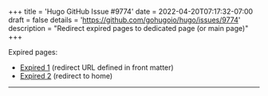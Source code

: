 +++
title = 'Hugo GitHub Issue #9774'
date = 2022-04-20T07:17:32-07:00
draft = false
details = 'https://github.com/gohugoio/hugo/issues/9774'
description = "Redirect expired pages to dedicated page (or main page)"
+++

Expired pages:

- [Expired 1](/posts/expired-1/) (redirect URL defined in front matter)
- [Expired 2](/posts/expired-2/) (redirect to home)

---
